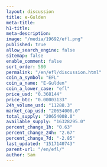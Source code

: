 ```yaml
---
layout: discussion
title: e-Gulden
meta-title: 
h1-title: 
meta-description: 
image: "/media/19692/efl.png"
published: true
allow_search_engine: false
sitemap: false
enable_comment: false
sort_order: 580
permalink: "/en/efl/discussion.html"
coin_a_symbol: "EFL"
coin_a_name: "E-Gulden"
coin_a_lower_case: "efl"
price_usd: "0.368144"
price_btc: "0.00003133"
24h_volume_usd: "11288.3"
market_cap_usd: "20654008.0"
total_supply: "20654008.0"
available_supply: "16328295.0"
percent_change_1h: "0.63"
percent_change_24h: "2.67"
percent_change_7d: "-2.85"
last_updated: "1517140743"
parent-url: "/en/efl/"
author: Sam
---
```



